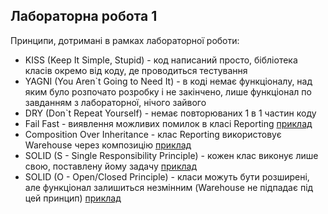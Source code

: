## Лабораторна робота 1

Принципи, дотримані в рамках лабораторної роботи:
- KISS (Keep It Simple, Stupid) - код написаний просто, бібліотека класів окремо від коду, де проводиться тестування
- YAGNI (You Aren`t Going to Need It) - в коді немає функціоналу, над яким було розпочато розробку і не закінчено, лише функціонал по завданням з лабораторної, нічого зайвого
- DRY (Don`t Repeat Yourself) - немає повторюваних 1 в 1 частин коду
- Fail Fast - виявлення можливих помилок в класі Reporting [приклад](https://github.com/Neizvestniy01/course2-KPZ/blob/Lab1/Lab1/ClassLibrary1/Class1.cs#L96-L118)
- Composition Over Inheritance - клас Reporting використовує Warehouse через композицію [приклад](https://github.com/Neizvestniy01/course2-KPZ/blob/Lab1/Lab1/ClassLibrary1/Class1.cs#L86-L90)
- SOLID (S - Single Responsibility Principle) - кожен клас виконує лише свою, поставлену йому задачу [приклад](https://github.com/Neizvestniy01/course2-KPZ/blob/Lab1/Lab1/ClassLibrary1/Class1.cs$L6-L26)
- SOLID (O - Open/Closed Principle) - класи можуть бути розширені, але функціонал залишиться незмінним (Warehouse не підпадає під цей принцип) [приклад](https://github.com/Neizvestniy01/course2-KPZ/blob/Lab1/Lab1/ClassLibrary1/Class1.cs#L28-L48)
